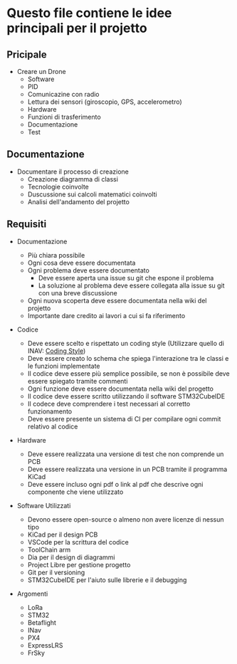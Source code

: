 # Questo file contiene le idee principali per il projetto

## Pricipale
- Creare un Drone 
  - Software
  - PID
  - Comunicazine con radio
  - Lettura dei sensori (giroscopio, GPS, accelerometro)
  - Hardware
  - Funzioni di trasferimento
  - Documentazione
  - Test

## Documentazione
- Documentare il processo di creazione
  - Creazione diagramma di classi
  - Tecnologie coinvolte
  - Duscussione sui calcoli matematici coinvolti
  - Analisi dell'andamento del projetto

## Requisiti
- Documentazione
  - Più chiara possibile
  - Ogni cosa deve essere documentata
  - Ogni problema deve essere documentato
    - Deve essere aperta una issue su git che espone il problema
    - La soluzione al problema deve essere collegata alla issue su git con una breve discussione 
  - Ogni nuova scoperta deve essere documentata nella wiki del projetto
  - Importante dare credito ai lavori a cui si fa riferimento 

- Codice 
  - Deve essere scelto e rispettato un coding style (Utilizzare quello di INAV: [Coding Style](../Styles/codingstyle.md))
  - Deve essere creato lo schema che spiega l'interazione tra le classi e le funzioni implementate
  - Il codice deve essere più semplice possibile, se non è possibile deve essere spiegato tramite commenti
  - Ogni funzione deve essere documentata nella wiki del progetto
  - Il codice deve essere scritto utilizzando il software STM32CubeIDE 
  - Il codece deve comprendere i test necessari al corretto funzionamento 
  - Deve essere presente un sistema di CI per compilare ogni commit relativo al codice 
   
- Hardware
  - Deve essere realizzata una versione di test che non comprende un PCB
  - Deve essere realizzata una versione in un PCB tramite il programma KiCad 
  - Deve essere incluso ogni pdf o link al pdf che descrive ogni componente che viene utilizzato 

- Software Utilizzati
    - Devono essere open-source o almeno non avere licenze di nessun tipo
    - KiCad per il design PCB
    - VSCode per la scrittura del codice 
    - ToolChain arm 
    - Dia per il design di diagrammi
    - Project Libre per gestione progetto
    - Git per il versioning
    - STM32CubeIDE per l'aiuto sulle librerie e il debugging  

- Argomenti
  - LoRa
  - STM32
  - Betaflight 
  - INav
  - PX4
  - ExpressLRS
  - FrSky